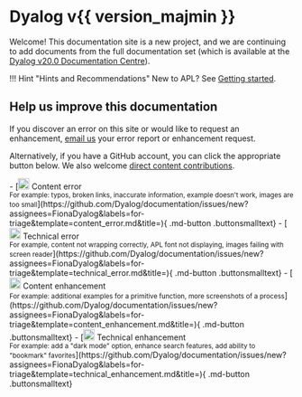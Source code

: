 # Dyalog v{{ version_majmin }}

Welcome! This documentation site is a new project, and we are continuing to add documents from the full documentation set (which is available at the [Dyalog v20.0 Documentation Centre](https://www.dyalog.com/documentation_200.htm)).

!!! Hint "Hints and Recommendations"
    New to APL? See [Getting started](https://www.dyalog.com/getting-started.htm).

## Help us improve this documentation

If you discover an error on this site or would like to request an enhancement, [email us](mailto:docs@dyalog.com) your error report or enhancement request.

Alternatively, if you have a GitHub account, you can click the appropriate button below. We also welcome [direct content contributions](https://github.com/Dyalog/documentation/blob/main/CONTRIBUTE.md).

<style>
.md-typeset .md-button.buttonsmalltext small {
    color: var(--dyalog-body-text-color);
}
</style>

<div class="grid cards" markdown>
- [<img alt="" height="20" src="/img/icon-orange_reference-guide.svg"> Content error<br /><small>For example: typos, broken links, inaccurate information, example doesn't work, images are too small</small>](https://github.com/Dyalog/documentation/issues/new?assignees=FionaDyalog&labels=for-triage&template=content_error.md&title=){ .md-button .buttonsmalltext}
- [<img alt="" height="20" src="/img/icon-orange_reference-guide.svg"> Technical error<br /><small>For example, content not wrapping correctly, APL font not displaying, images failing with screen reader</small>](https://github.com/Dyalog/documentation/issues/new?assignees=FionaDyalog&labels=for-triage&template=technical_error.md&title=){ .md-button .buttonsmalltext}
- [<img alt="" height="20" src="/img/icon-orange_reference-guide.svg"> Content enhancement<br /><small>For example: additional examples for a primitive function, more screenshots of a process</small>](https://github.com/Dyalog/documentation/issues/new?assignees=FionaDyalog&labels=for-triage&template=content_enhancement.md&title=){ .md-button .buttonsmalltext}
- [<img alt="" height="20" src="/img/icon-orange_reference-guide.svg"> Technical enhancement<br /><small>For example: add a "dark mode" option, enhance search features, add ability to "bookmark" favorites</small>](https://github.com/Dyalog/documentation/issues/new?assignees=FionaDyalog&labels=for-triage&template=technical_enhancement.md&title=){ .md-button .buttonsmalltext}
</div>
